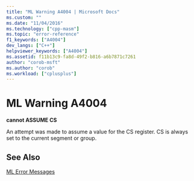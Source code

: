 ```yaml
---
title: "ML Warning A4004 | Microsoft Docs"
ms.custom: ""
ms.date: "11/04/2016"
ms.technology: ["cpp-masm"]
ms.topic: "error-reference"
f1_keywords: ["A4004"]
dev_langs: ["C++"]
helpviewer_keywords: ["A4004"]
ms.assetid: f11b13c9-fa8d-49f2-b816-a6b7871c7261
author: "corob-msft"
ms.author: "corob"
ms.workload: ["cplusplus"]
---
```

# ML Warning A4004
**cannot ASSUME CS**

An attempt was made to assume a value for the CS register. CS is always set to the current segment or group.

## See Also
[ML Error Messages](../../assembler/masm/ml-error-messages.md)<br/>